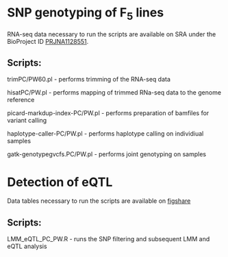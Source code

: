 # SNP genotyping of F<sub>5</sub> lines

RNA-seq data necessary to run the scripts are available on SRA under the BioProject ID [PRJNA1128551](https://www.ncbi.nlm.nih.gov/bioproject/PRJNA1128551/).

## Scripts:

trimPC/PW60.pl - performs trimming of the RNA-seq data

hisatPC/PW.pl - performs mapping of trimmed RNa-seq data to the genome reference

picard-markdup-index-PC/PW.pl - performs preparation of bamfiles for variant calling

haplotype-caller-PC/PW.pl - performs haplotype calling on individiual samples

gatk-genotypegvcfs.PC/PW.pl - performs joint genotyping on samples


# Detection of eQTL

Data tables necessary to run the scripts are available on [figshare](https://figshare.com/account/projects/214495/articles/28308998?file=52023947)

## Scripts:

LMM_eQTL_PC_PW.R - runs the SNP filtering and subsequent LMM and eQTL analysis
